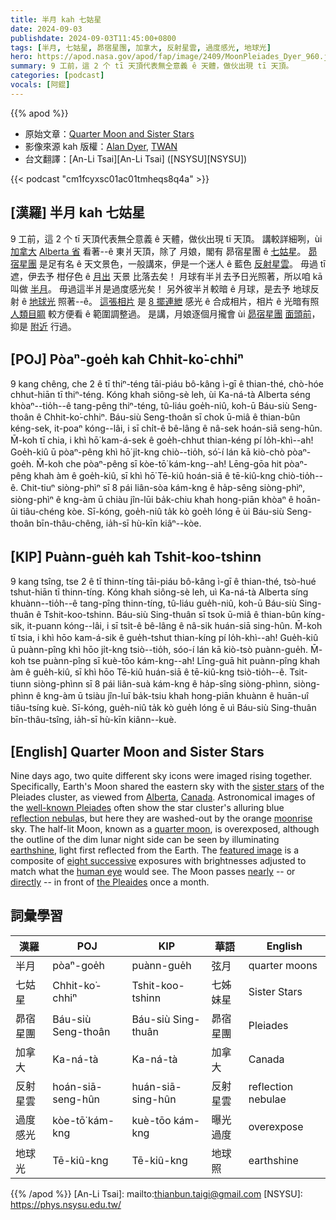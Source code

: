 ```yaml
---
title: 半月 kah 七姑星
date: 2024-09-03
publishdate: 2024-09-03T11:45:00+0800
tags: [半月, 七姑星, 昴宿星團, 加拿大, 反射星雲, 過度感光, 地球光]
hero: https://apod.nasa.gov/apod/fap/image/2409/MoonPleiades_Dyer_960.jpg
summary: 9 工前，這 2 个 tī 天頂代表無仝意義 ê 天體，做伙出現 tī 天頂。
categories: [podcast]
vocals: [阿錕]
---
```


{{% apod %}}

- 原始文章：[Quarter Moon and Sister Stars](https://apod.nasa.gov/apod/ap240903.html)
- 影像來源 kah 版權：[Alan Dyer](https://www.amazingsky.com/About), [TWAN](https://twanight.org/profile/alan-dyer/)
- 台文翻譯：[An-Li Tsai][An-Li Tsai] ([NSYSU][NSYSU])

{{< podcast "cm1fcyxsc01ac01tmheqs8q4a" >}}

## [漢羅] 半月 kah 七姑星
9 工前，這 2 个 tī 天頂代表無仝意義 ê 天體，做伙出現 tī 天頂。
講較詳細咧，ùi [加拿大][Canada] [Alberta 省][Alberta] 看著--ê 東爿天頂，除了 月娘，閣有 昴宿星團 ê [七姑星][sister stars]。
[昴宿星團][well-known Pleiades] 是足有名 ê 天文景色，一般講來，伊是一个迷人 ê 藍色 [反射星雲][reflection nebula]。
毋過 tī 遮，伊去予 柑仔色 ê [月出][moonrise] 天景 比落去矣！
月球有半爿去予日光照著，所以咱 kā 叫做 [半月][quarter moon]。
毋過這半爿是過度感光矣！
另外彼半爿較暗 ê 月球，是去予 地球反射 ê [地球光][earthshine] 照著--ê。
[這張相片][featured image] 是 [8 擺連紲][eight successive] 感光 ê 合成相片，相片 ê 光暗有照 [人類目睭][human eye] 較方便看 ê 範圍調整過。
是講，月娘逐個月攏會 ùi [昴宿星團][the Pleaides] [面頭前][directly]，抑是 [附近][nearly] 行過。

## [POJ] Pòaⁿ-goe̍h kah Chhit-ko͘-chhiⁿ
9 kang chêng, che 2 ê tī thiⁿ-téng tāi-piáu bô-kâng ì-gī ê thian-thé, chò-hóe chhut-hiān tī thiⁿ-téng.
Kóng khah siông-sè leh, ùi Ka-ná-tà Alberta séng khòaⁿ--tio̍h--ê tang-pêng thiⁿ-téng, tû-liáu goe̍h-niû, koh-ū Báu-siù Seng-thoân ê Chhit-ko͘-chhiⁿ.
Báu-siù Seng-thoân sī chok ū-miâ ê thian-bûn kéng-sek, it-poaⁿ kóng--lâi, i sī chi̍t-ê bê-lâng ê nâ-sek hoán-siā seng-hûn.
M̄-koh tī chia, i khì hō͘ kam-á-sek ê goe̍h-chhut thian-kéng pí lo̍h-khì--ah!
Goe̍h-kiû ū pòaⁿ-pêng khì hō͘ ji̍t-kng chiò--tio̍h, só͘-í lán kā kiò-chò pòaⁿ-goe̍h.
M̄-koh che pòaⁿ-pêng sī kòe-tō͘ kám-kng--ah!
Lēng-gōa hit pòaⁿ-pêng khah àm ê goe̍h-kiû, sī khì hō͘ Tē-kiû hoán-siā ê tē-kiû-kng chiò-tio̍h--ê.
Chit-tiuⁿ siòng-phìⁿ sī 8 pái liân-sòa kám-kng ê ha̍p-sêng siòng-phìⁿ, siòng-phìⁿ ê kng-àm ū chiàu jîn-lūi ba̍k-chiu khah hong-piān khòaⁿ ê hoān-ûi tiâu-chéng kòe.
Sī-kóng, goe̍h-niû ta̍k kò goe̍h lóng ē ùi Báu-siù Seng-thoân bīn-thâu-chêng, ia̍h-sī hù-kīn kiâⁿ--kòe.

## [KIP] Puànn-gue̍h kah Tshit-koo-tshinn
9 kang tsîng, tse 2 ê tī thinn-tíng tāi-piáu bô-kâng ì-gī ê thian-thé, tsò-hué tshut-hiān tī thinn-tíng.
Kóng khah siông-sè leh, uì Ka-ná-tà Alberta síng khuànn--tio̍h--ê tang-pîng thinn-tíng, tû-liáu gue̍h-niû, koh-ū Báu-siù Sing-thuân ê Tshit-koo-tshinn.
Báu-siù Sing-thuân sī tsok ū-miâ ê thian-bûn kíng-sik, it-puann kóng--lâi, i sī tsi̍t-ê bê-lâng ê nâ-sik huán-siā sing-hûn.
M̄-koh tī tsia, i khì hōo kam-á-sik ê gue̍h-tshut thian-kíng pí lo̍h-khì--ah!
Gue̍h-kiû ū puànn-pîng khì hōo ji̍t-kng tsiò--tio̍h, sóo-í lán kā kiò-tsò puànn-gue̍h.
M̄-koh tse puànn-pîng sī kuè-tōo kám-kng--ah!
Līng-guā hit puànn-pîng khah àm ê gue̍h-kiû, sī khì hōo Tē-kiû huán-siā ê tē-kiû-kng tsiò-tio̍h--ê.
Tsit-tiunn siòng-phìnn sī 8 pái liân-suà kám-kng ê ha̍p-sîng siòng-phìnn, siòng-phìnn ê kng-àm ū tsiàu jîn-luī ba̍k-tsiu khah hong-piān khuànn ê huān-uî tiâu-tsíng kuè.
Sī-kóng, gue̍h-niû ta̍k kò gue̍h lóng ē uì Báu-siù Sing-thuân bīn-thâu-tsîng, ia̍h-sī hù-kīn kiânn--kuè.

## [English] Quarter Moon and Sister Stars
Nine days ago, two quite different sky icons were imaged rising together.
Specifically, Earth's Moon shared the eastern sky with the [sister stars][sister stars] of the Pleiades cluster, as viewed from [Alberta][Alberta], [Canada][Canada].
Astronomical images of the [well-known Pleiades][well-known Pleiades] often show the star cluster's alluring blue [reflection nebula][reflection nebula]s, but here they are washed-out by the orange [moonrise][moonrise] sky.
The half-lit Moon, known as a [quarter moon][quarter moon], is overexposed, although the outline of the dim lunar night side can be seen by illuminating [earthshine][earthshine], light first reflected from the Earth.
The [featured image][featured image] is a composite of [eight successive][eight successive] exposures with brightnesses adjusted to match what the [human eye][human eye] would see.
The Moon passes [nearly][nearly] -- or [directly][directly] -- in front of [the Pleaides][the Pleaides] once a month.

## 詞彙學習

|漢羅|POJ|KIP|華語|English|
|-|-|-|-|-|
|半月|pòaⁿ-goe̍h|puànn-gue̍h|弦月|quarter moons|
|七姑星|Chhit-ko͘-chhiⁿ|Tshit-koo-tshinn|七姊妹星|Sister Stars|
|昴宿星團|Báu-siù Seng-thoân|Báu-siù Sing-thuân|昴宿星團|Pleiades|
|加拿大|Ka-ná-tà|Ka-ná-tà|加拿大|Canada|
|反射星雲|hoán-siā-seng-hûn|huán-siā-sing-hûn|反射星雲|reflection nebulae|
|過度感光|kòe-tō͘ kám-kng|kuè-tōo kám-kng|曝光過度|overexpose|
|地球光|Tē-kiû-kng|Tē-kiû-kng|地球照|earthshine|

{{% /apod %}}
[An-Li Tsai]: mailto:thianbun.taigi@gmail.com
[NSYSU]: https://phys.nsysu.edu.tw/

[copyright]: https://apod.nasa.gov/apod/fap/lib/about_apod.html#srapply
[License3]: https://creativecommons.org/licenses/by/3.0/
[License2]:https://creativecommons.org/licenses/by-nc-nd/2.0/

[sister stars]:https://en.wikipedia.org/wiki/Pleiades_(Greek_mythology)
[Alberta]:https://youtu.be/COtpTM1MpAA
[Canada]:https://en.wikipedia.org/wiki/Canada
[well-known Pleiades]:https://apod.nasa.gov/apod/ap221205.html
[reflection nebula]:https://www.nasa.gov/image-article/reflection-nebula/
[moonrise]:https://apod.nasa.gov/apod/ap211010.html
[quarter moon]:https://science.nasa.gov/wp-content/uploads/2017/11/moon-phases-fromsse.jpg
[earthshine]:https://apod.nasa.gov/apod/ap211018.html
[featured image]:https://www.facebook.com/photo/?fbid=1185547962683479
[eight successive]:https://thumbs.dreamstime.com/b/cute-cat-kittens-sitting-each-other-order-dark-to-light-color-all-looking-towards-camera-isolated-white-297725989.jpg
[human eye]:https://www.geogebra.org/m/SjGyuKNs
[nearly]:https://apod.nasa.gov/apod/ap180319.html
[directly]:https://apod.nasa.gov/apod/ap100326.html
[the Pleaides]:https://apod.nasa.gov/apod/ap240129.html
